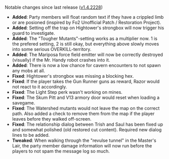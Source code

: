 Notable changes since last release ([v1.4.2228](https://github.com/rotators/Fo1in2/releases/tag/v1.4.2228))

- **Added**: Party members will float random text if they have a crippled limb or are posioned (inspired by Fo2 Unofficial Patch / Restoration Project).
- **Added**: Setting off the trap on Hightower's strongbox will now trigger his guard to investigate.
- **Added**: The "Tougher Mutants"-setting works as a multiplier now. 1 is the prefered setting, 2 is still okay, but everything above slowly moves into some serious OVERKILL-territory.
- **Added**: The Mariposa force field emitter will now be correctly destroyed (visually) if the Mr. Handy robot crashes into it.
- **Added**: There is now a low chance for cavern encounters to not spawn any mobs at all.
- **Fixed**: Hightower's strongbox was missing a blocking hex.
- **Fixed**: If the player takes the Gun Runner guns as reward, Razor would not react to it accordingly.
- **Fixed**: The Light Step perk wasn't working on mines.
- **Fixed**: The Skum Pitt and V13 armory door would reset when loading a savegame.
- **Fixed**: The Watershed mutants would not leave the map on the correct path. Also added a check to remove them from the map if the player leaves before they walked off-screen.
- **Fixed**: The relationship dialog between Trish and Saul has been fixed up and somewhat polished (old restored cut content). Required new dialog lines to be added.
- **Tweaked**: When walking through the "revulse tunnel" in the Master's Lair, the party member damage information will now run before the players to not spam the message log so much.
